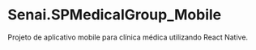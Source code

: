 # Senai.SPMedicalGroup_Mobile
Projeto de aplicativo mobile para clínica médica utilizando React Native.
